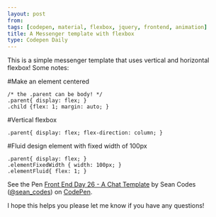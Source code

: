 ```yaml
---
layout: post
from: 
tags: [codepen, material, flexbox, jquery, frontend, animation]
title: A Messenger template with flexbox
type: Codepen Daily 
---
```

This is a simple messenger template that uses vertical and horizontal flexbox!
Some notes:

#Make an element centered 

    /* the .parent can be body! */
    .parent{ display: flex; }
    .child {flex: 1; margin: auto; }
    
#Vertical flexbox

    .parent{ display: flex; flex-direction: column; }
    
#Fluid design element with fixed width of 100px

    .parent{ display: flex; }
    .elementFixedWidth { width: 100px; }
    .elementFluid{ flex: 1; }

<p data-height="265" data-theme-id="0" data-slug-hash="xgMNxe" data-default-tab="css,result" data-user="sean_codes" data-embed-version="2" data-pen-title="Front End Day 26 - A Chat Template" class="codepen">See the Pen <a href="http://codepen.io/sean_codes/pen/xgMNxe/">Front End Day 26 - A Chat Template</a> by Sean Codes (<a href="http://codepen.io/sean_codes">@sean_codes</a>) on <a href="http://codepen.io">CodePen</a>.</p>
<script async src="https://production-assets.codepen.io/assets/embed/ei.js"></script>

I hope this helps you please let me know if you have any questions!
